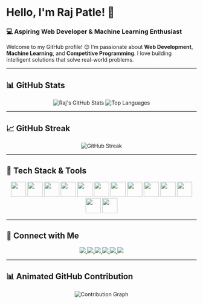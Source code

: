# Hello, I'm Raj Patle! 👋  
### 💻 Aspiring Web Developer & Machine Learning Enthusiast  

Welcome to my GitHub profile! 😊 I’m passionate about **Web Development**, **Machine Learning**, and **Competitive Programming**. I love building intelligent solutions that solve real-world problems.  

---

## 📊 GitHub Stats  
<p align="center">
  <img src="https://github-readme-stats.vercel.app/api?username=raj-patle1308&show_icons=true&hide_title=true&count_private=true&hide=prs&theme=radical" alt="Raj's GitHub Stats" />
  <img src="https://github-readme-stats.vercel.app/api/top-langs/?username=raj-patle1308&layout=compact&theme=radical" alt="Top Languages" />
</p>

---

## 📈 GitHub Streak  
<p align="center">
  <img src="https://github-readme-streak-stats.herokuapp.com/?user=raj-patle1308&theme=radical" alt="GitHub Streak" />
</p>

---

## 🔧 Tech Stack & Tools  
<p align="center">
  <img src="https://cdn.jsdelivr.net/gh/devicons/devicon/icons/javascript/javascript-original.svg" width="40"/>
  <img src="https://cdn.jsdelivr.net/gh/devicons/devicon/icons/python/python-original.svg" width="40"/>
  <img src="https://cdn.jsdelivr.net/gh/devicons/devicon/icons/c/c-original.svg" width="40"/>
  <img src="https://cdn.jsdelivr.net/gh/devicons/devicon/icons/cplusplus/cplusplus-original.svg" width="40"/>
  <img src="https://cdn.jsdelivr.net/gh/devicons/devicon/icons/html5/html5-original.svg" width="40"/>
  <img src="https://cdn.jsdelivr.net/gh/devicons/devicon/icons/css3/css3-original.svg" width="40"/>
  <img src="https://cdn.jsdelivr.net/gh/devicons/devicon/icons/bootstrap/bootstrap-original.svg" width="40"/>
  <img src="https://cdn.jsdelivr.net/gh/devicons/devicon/icons/git/git-original.svg" width="40"/>
  <img src="https://cdn.jsdelivr.net/gh/devicons/devicon/icons/github/github-original.svg" width="40"/>
  <img src="https://cdn.jsdelivr.net/gh/devicons/devicon/icons/nodejs/nodejs-original.svg" width="40"/>
  <img src="https://cdn.jsdelivr.net/gh/devicons/devicon/icons/django/django-plain.svg" width="40"/>
  <img src="https://cdn.jsdelivr.net/gh/devicons/devicon/icons/mysql/mysql-original.svg" width="40"/>
  <img src="https://cdn.jsdelivr.net/gh/devicons/devicon/icons/vscode/vscode-original.svg" width="40"/>
</p>

---

## 🔗 Connect with Me  
<p align="center">
  <a href="https://www.linkedin.com/in/rajpatle1308/">
    <img src="https://img.shields.io/badge/-LinkedIn-blue?style=for-the-badge&logo=linkedin" />
  </a>
  <a href="mailto:rajpatlepro1308@gmail.com">
    <img src="https://img.shields.io/badge/-Gmail-red?style=for-the-badge&logo=gmail" />
  </a>
  <a href="https://www.instagram.com/rajpatle1308/">
    <img src="https://img.shields.io/badge/-Instagram-E4405F?style=for-the-badge&logo=instagram&logoColor=white" />
  </a>
  <a href="https://discord.gg/YOUR_DISCORD_LINK">
    <img src="https://img.shields.io/badge/-Discord-7289DA?style=for-the-badge&logo=discord&logoColor=white" />
  </a>
  <a href="https://codepen.io/rajpatle1308">
    <img src="https://img.shields.io/badge/-CodePen-black?style=for-the-badge&logo=codepen" />
  </a>
  <a href="https://medium.com/@rajpatle1308">
    <img src="https://img.shields.io/badge/-Medium-black?style=for-the-badge&logo=medium" />
  </a>
</p>

---

## 📊 Animated GitHub Contribution  
<p align="center">
  <img src="https://github-readme-activity-graph.cyclic.app/graph?username=raj-patle1308&theme=react&area=true" alt="Contribution Graph" />
</p>
